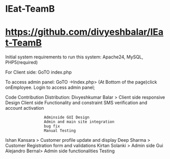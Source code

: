# IEat-TeamB
# https://github.com/divyeshbalar/IEat-TeamB

Initial system requirements to run this system: Apache24, MySQL, PHP5(required)

For Client side: GoTO index.php


To access admin panel: GoTO
						->Index.php>
							(At Bottom of the page)click onEmployee.
							Login to access admin panel;

Code Contribution Distribution:
Divyeshkumar Balar > Client side responsive Design
					 Client side Functionality and constraint
					 SMS verification and account activation
					 
					 Adminside GUI Design
					 Admin and main site integration
					 bug fix
					 Manual Testing
Ishan Kansara	>	 Customer profile update and display
Deep Sharma     > 	 Customer Registration form and validations
Kirtan Solanki  >    Admin side Gui
Alejandro Bernal>    Admin side functionalities
					 Testing
					 
					
